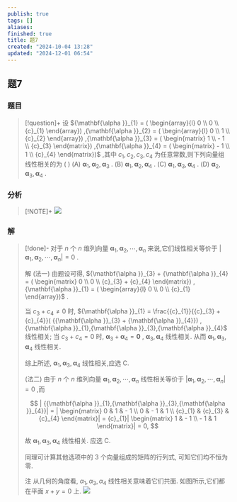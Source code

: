 ```yaml
---
publish: true
tags: []
aliases: 
finished: true
title: 题7
created: "2024-10-04 13:28"
updated: "2024-12-01 06:54"
---
```

## 题7
### 题目
> [!question]+
> 设 ${\mathbf{\alpha }}_{1} = ( \begin{array}{l} 0 \\  0 \\  {c}_{1} \end{array}) ,{\mathbf{\alpha }}_{2} = ( \begin{array}{l} 0 \\  1 \\  {c}_{2} \end{array}) ,{\mathbf{\alpha }}_{3} = ( \begin{matrix} 1 \\   - 1 \\  {c}_{3} \end{matrix}) ,{\mathbf{\alpha }}_{4} = ( \begin{matrix}  - 1 \\  1 \\  {c}_{4} \end{matrix})$ ,其中 ${c}_{1},{c}_{2},{c}_{3},{c}_{4}$ 为任意常数,则下列向量组线性相关的为 ( )
> (A) ${\mathbf{\alpha }}_{1},{\mathbf{\alpha }}_{2},{\mathbf{\alpha }}_{3}$ . 
> (B) ${\mathbf{\alpha }}_{1},{\mathbf{\alpha }}_{2},{\mathbf{\alpha }}_{4}$ . 
> (C) ${\mathbf{\alpha }}_{1},{\mathbf{\alpha }}_{3},{\mathbf{\alpha }}_{4}$ . 
> (D) ${\mathbf{\alpha }}_{2},{\mathbf{\alpha }}_{3},{\mathbf{\alpha }}_{4}$ .
### 分析
> [!NOTE]+
> ![](https://img.hwenyi.live/202411201712370.webp)
### 解
> [!done]-
> 对于 $n$ 个 $n$ 维列向量 ${\mathbf{\alpha }}_{1},{\mathbf{\alpha }}_{2},\cdots ,{\mathbf{\alpha }}_{n}$ 来说,它们线性相关等价于 $| {{\mathbf{\alpha }}_{1},{\mathbf{\alpha }}_{2},\cdots ,{\mathbf{\alpha }}_{n}}|  = 0$ .
> 
> 解 (法一) 由题设可得, ${\mathbf{\alpha }}_{3} + {\mathbf{\alpha }}_{4} = ( \begin{matrix} 0 \\  0 \\  {c}_{3} + {c}_{4} \end{matrix}) ,{\mathbf{\alpha }}_{1} = ( \begin{array}{l} 0 \\  0 \\  {c}_{1} \end{array})$ .
> 
> 当 ${c}_{3} + {c}_{4} \neq  0$ 时, ${\mathbf{\alpha }}_{1} = \frac{{c}_{1}}{{c}_{3} + {c}_{4}}( {{\mathbf{\alpha }}_{3} + {\mathbf{\alpha }}_{4}}) ,{\mathbf{\alpha }}_{1},{\mathbf{\alpha }}_{3},{\mathbf{\alpha }}_{4}$ 线性相关; 当 ${c}_{3} + {c}_{4} = 0$ 时, ${\mathbf{\alpha }}_{3} + {\mathbf{\alpha }}_{4} = \mathbf{0}$ , ${\mathbf{\alpha }}_{3},{\mathbf{\alpha }}_{4}$ 线性相关. 从而 ${\mathbf{\alpha }}_{1},{\mathbf{\alpha }}_{3},{\mathbf{\alpha }}_{4}$ 线性相关.
> 
> 综上所述, ${\mathbf{\alpha }}_{1},{\mathbf{\alpha }}_{3},{\mathbf{\alpha }}_{4}$ 线性相关,应选 C.
> 
> (法二) 由于 $n$ 个 $n$ 维列向量 ${\mathbf{\alpha }}_{1},{\mathbf{\alpha }}_{2},\cdots ,{\mathbf{\alpha }}_{n}$ 线性相关等价于 $| {{\mathbf{\alpha }}_{1},{\mathbf{\alpha }}_{2},\cdots ,{\mathbf{\alpha }}_{n}}|  = 0$ ,而
> 
> $$
> | {{\mathbf{\alpha }}_{1},{\mathbf{\alpha }}_{3},{\mathbf{\alpha }}_{4}}|  = | \begin{matrix} 0 & 1 &  - 1 \\  0 &  - 1 & 1 \\  {c}_{1} & {c}_{3} & {c}_{4} \end{matrix}|  = {c}_{1}| \begin{matrix} 1 &  - 1 \\   - 1 & 1 \end{matrix}|  = 0,
> $$
> 
> 故 ${\mathbf{\alpha }}_{1},{\mathbf{\alpha }}_{3},{\mathbf{\alpha }}_{4}$ 线性相关. 应选 C.
> 
> 同理可计算其他选项中的 3 个向量组成的矩阵的行列式, 可知它们均不恒为零.
> 
> 注 从几何的角度看, ${\alpha }_{1},{\alpha }_{3},{\alpha }_{4}$ 线性相关意味着它们共面. 如图所示,它们都在平面 $x + y = 0$ 上.
> ![](https://img.hwenyi.live/202411201719894.webp)